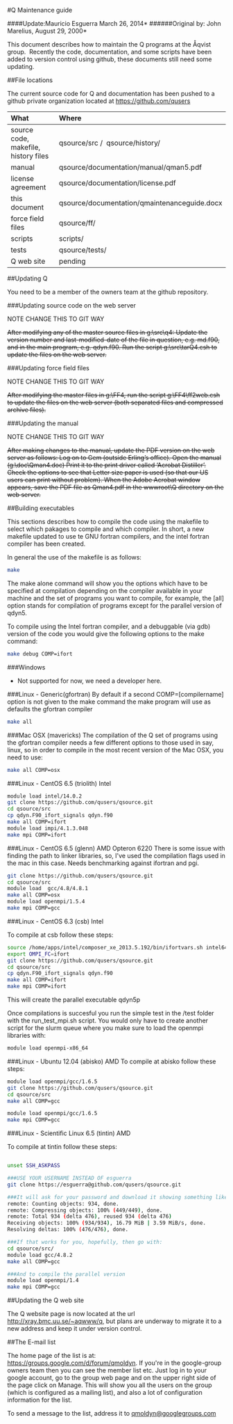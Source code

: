 #Q Maintenance guide

####Update:Mauricio Esguerra March 26, 2014*
######Original by: John Marelius, August 29, 2000*


This document describes how to maintain the Q programs at the Åqvist
group.  Recently the code, documentation, and some scripts have been
added to version control using github, these documents still need some
updating. 


##File locations

The current source code for Q and documentation has been pushed to a
github private organization located at https://github.com/qusers


| What                                 | Where                                        |
|:------------------------------------ |:---------------------------------------------| 
| source code, makefile, history files | qsource/src /  qsource/history/                      |
| manual                               | qsource/documentation/manual/qman5.pdf       |
| license agreement                    | qsource/documentation/license.pdf            |
| this document                        | qsource/documentation/qmaintenanceguide.docx |
| force field files                    | qsource/ff/                                  |
| scripts                              | scripts/                                     |
| tests                                | qsource/tests/                               |
| Q web site                           | pending                                      |


##Updating Q

You need to be a member of the owners team at the github repository. 

###Updating source code on the web server

NOTE CHANGE THIS TO GIT WAY

~~After  modifying any  of  the master  source  files in  g:\\src\\q4:
Update  the  version number  and  last-modified-date  of  the file  in
question, e.g. md.f90, and in the main program, e.g. qdyn.f90. Run the
script g:\\src\\tarQ4.csh to update the files on the web server.~~

###Updating force field files

NOTE CHANGE THIS TO GIT WAY

~~After  modifying  the  master  files  in  g:\\FF4,  run  the  script
g:\\FF4\\ff2web.csh  to  update the  files  on  the  web server  (both
separated files and compressed archive files).~~

###Updating the manual

NOTE CHANGE THIS TO GIT WAY

~~After making  changes to the manual,  update the PDF  version on the
web server as follows: Log  on to Gem (outside Erling’s office).  Open
the manual  (g:\\doc\\Qman4.doc) Print it  to the print  driver called
‘Acrobat Distiller’. Check  the options to see that  Letter size paper
is used  (so that our US  users can print without  problem).  When the
Adobe Acrobat  window appears, save the  PDF file as  Qman4.pdf in the
wwwroot\\Q directory on the web server.~~



##Building executables

This sections describes how to compile the code using the makefile to
select which pakages to compile and which compiler.
In short, a new makefile updated to use te GNU fortran compilers, and
the intel fortran compiler has been created.

In general the use of the makefile is as follows:
```bash
make
```

The make alone command will show you the options which have to be specified at
compilation depending on the compiler available in your machine and the set of
programs you want to compile, for example, the [all] option stands for compilation
of programs except for the parallel version of qdyn5.

To compile using the Intel fortran compiler, and a debuggable (via gdb) version of the code you would give the following options to the make command:

```bash
make debug COMP=ifort
```

###Windows

-   Not supported for now, we need a developer here.

###Linux - Generic(gfortran)
By default if a second COMP=[compilername] option is not given to the make command the make program will use as defaults the gfortran compiler
```bash
make all
```

###Mac OSX (mavericks)
The compilation of the Q set of programs using the gfortran compiler needs a few different options to those used in say, linux, so in order to compile in the most recent version of the Mac OSX, you need to use:
```bash
make all COMP=osx
```

###Linux - CentOS 6.5 (triolith) Intel

```bash
module load intel/14.0.2
git clone https://github.com/qusers/qsource.git
cd qsource/src
cp qdyn.F90_ifort_signals qdyn.f90
make all COMP=ifort
module load impi/4.1.3.048
make mpi COMP=ifort
```

###Linux - CentOS 6.5 (glenn) AMD Opteron 6220
There is some issue with finding the path to linker libraries, so, I've used
the compilation flags used in the mac in this case.
Needs benchmarking against ifortran and pgi.

```bash
git clone https://github.com/qusers/qsource.git
cd qsource/src
module load  gcc/4.8/4.8.1
make all COMP=osx
module load openmpi/1.5.4
make mpi COMP=gcc
```                   


###Linux - CentOS 6.3 (csb) Intel

To compile at csb follow these steps:
```bash
source /home/apps/intel/composer_xe_2013.5.192/bin/ifortvars.sh intel64
export OMPI_FC=ifort
git clone https://github.com/qusers/qsource.git
cd qsource/src
cp qdyn.F90_ifort_signals qdyn.f90
make all COMP=ifort
make mpi COMP=ifort
```

This will create the parallel executable qdyn5p

Once compilations is succesful you run the simple test in the /test folder
with  the run_test_mpi.sh script.  You  would only have to  create another script for the slurm queue where you  make sure to load the openmpi libraries
with:
```bash
module load openmpi-x86_64
```

###Linux - Ubuntu 12.04 (abisko) AMD
To compile at abisko follow these steps:
```bash
module load openmpi/gcc/1.6.5
git clone https://github.com/qusers/qsource.git
cd qsource/src
make all COMP=gcc

module load openmpi/gcc/1.6.5
make mpi COMP=gcc
```

###Linux - Scientific Linux 6.5 (tintin) AMD

To compile at tintin follow these steps:
```bash

unset SSH_ASKPASS

###USE YOUR USERNAME INSTEAD OF esguerra
git clone https://esguerra@github.com/qusers/qsource.git 

###It will ask for your password and download it showing something like:
remote: Counting objects: 934, done.
remote: Compressing objects: 100% (449/449), done.
remote: Total 934 (delta 476), reused 934 (delta 476)
Receiving objects: 100% (934/934), 16.79 MiB | 3.59 MiB/s, done.
Resolving deltas: 100% (476/476), done.

###If that works for you, hopefully, then go with:
cd qsource/src/
module load gcc/4.8.2
make all COMP=gcc

###And to compile the parallel version
module load openmpi/1.4
make mpi COMP=gcc
```

##Updating the Q web site

The    Q    website    page    is    now   located    at    the    url
http://xray.bmc.uu.se/~aqwww/q, but  plans are underway  to migrate it
to a new address and keep it under version control.


##The E-mail list

The       home      page      of       the      list       is      at:
https://groups.google.com/d/forum/qmoldyn.     If   you're    in   the
google-group owners team  then you can see the  member list etc.  Just
log in  to your google account,  go to the  group web page and  on the
upper right side  of the page click on Manage. This  will show you all
the users  on the group (which  is configured as a  mailing list), and
also a lot of configuration information for the list.

To send a message to the list, address it to qmoldyn@googlegroups.com


